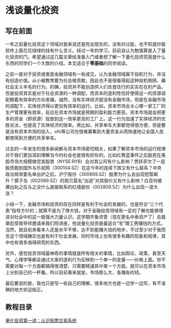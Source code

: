 # 浅谈量化投资

## 写在前面

一年之前量化投资这个领域对我来说还是完全陌生的，没有炒过股，也不知道炒股软件上面花花绿绿的线有什么含义。经过一年的学习，目前自认为勉强算是入了量化投资的门。希望通过这几篇文章给准备入门或者想了解一下量化投资究竟是什么东西的同学们一个大致的介绍。本文适合于**零基础**的同学阅读。

之前一直对于投资或者是金融领域有一些成见，认为金融领域属于投机行为，并没有创造价值。从小被教育要为社会做贡献，因此也不是很看得起这种投机倒把、薅社会主义羊毛的行为。的确，投资并不能创造供人们衣食住行的实实在在的产品，但是投资其实是对于社会资源的一种调配，而资本的逐利性恰好使得这一的资源调配朝着有效率的方向发展。诚然，没有实体经济就没有金融市场，但是在金融市场的调配下，实体经济得以更加有效率的运行。比如，资本市场会关心哪一家工厂的生产管理更有效率，反应在资本市场就是预期的盈利能力更高，资本市场就会把更多的资金（即资源）投放到这一效率更高的工厂上。这一行为加速了实体经济的优胜劣汰，也提高了实体经济的效率。再比如，共享单车大家都觉得很方便，但是要是没有资本市场的投入，ofo等公司也很难募集到大量资金从而快速地让全国人民都使用到方便的共享单车。

过去的一年发生的很多新闻都与资本市场密切相关，如果了解资本市场的运行规律对于我们更加深刻理解当今的社会也是很有好处的。比如红黄蓝事件之后股民在美股市场大规模做空其股票（NYSE:RYB）会对其公司有什么影响？贾跃亭欠了一屁股债跑到国外与乐视网（300104.SZ）在这今年的连续下跌又有什么联系？中央政治局常委名单出炉之后，沪宁股份（300669.SZ）股票为什么会出现短暂飙升？獐子岛（002069.SZ）的扇贝莫名“出逃”对其股价又有什么影响？白百何被爆出轨之后与之没什么直接联系的红墙股份（002809.SZ）为什么出现一波大涨？

小结一下，金融市场和投资的存在同样是有利于社会的发展的，也是符合“三个代表”指导方针的；就算不是为了挣大钱，对于金融投资领域有一定的了解也能够增进对社会中的这一股强大力量认识。这学期齐鲁资管（现在更名中泰资产了）总裁章彪受我导师邀请来我们院讲座，他说量化投资是最适合“宅”理工男赚钱的方式。当然，就目前来看本人还是水平不够，达不到能赚大钱的地步，不过至少对于我而言这个领域确实也是有利于社会发展，同时市场上也有很多有趣的现象和规律，其中也有很多值得研究的东西。

另外，感觉投资领域最神奇的事情就是所有相关的事情，比如舆论、政策，甚至天气、心理学等都会通过大家的逐利行为反映到一个单一的变量——价格上面。你不需要对每一个方面都搞得很清楚，只需要精通其中某一个方面，就可以在资本市场上分到自己的一杯羹。所以目前看来就是，市场那么大，各赚各的钱。

最后要说的是，我也只是写一些自己的理解，很多地方也是一边学一边写，有不准确的地方欢迎指正。

## 教程目录

[量化投资第一讲：认识股票交易系统](量化投资入门教程/lesson_1.ipynb)

